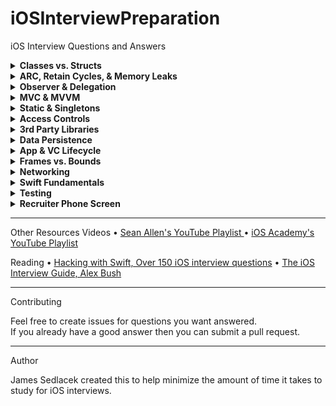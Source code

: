 # iOSInterviewPreparation
iOS Interview Questions and Answers <details>
  <summary><strong>Classes vs. Structs</strong></summary>
  <br> 
Q: What is the difference between a class and a struct in Swift?

A: The main difference is that classes are reference types and structs are value types.

When you pass a class through a function or assign it to a variable, it will increase its reference count.

When you pass a struct through a function or assign it to a variable, its value is copied instead of increasing its reference count.

A good analogy is comparing a google doc to a word doc. When you send someone a word doc they’re able to edit a copy of the document, this is like a struct. And when you send someone a google doc then you’re both able to edit the same document, just like a class.

Other differences are: classes have inheritance, type casting, & de-initializers .   <hr>
</details>
<details>
  <summary><strong>ARC, Retain Cycles, & Memory Leaks</strong></summary>
  <br> 
YouTube

IMAGE ALT TEXT HERE
Script
Q: How is memory management handled in iOS?

A: Swift uses Automatic Reference Counting to handle memory management.
Q: What is ARC and how does it work?

A: Automatic Reference Counting keeps track of strong references to instances of classes.
It increases or decreases their reference count whenever you assign or unassign them to constants, properties, or variables.
Memory only gets deallocated whenever the reference count reaches zero.
Q: What is a memory leak?

A: A memory leak is when an amount of allocated space in memory cannot be deallocated due to a retain cycle.
Q: What is a retain cycle?

A: A retain cycle occurs when two or more objects hold strong references to each other.
As a result these objects retain each other in memory because their retain count never reaches zero.
Q: How do you prevent retain cycles?

A: You can prevent a retain cycle by using ‘weak’ or ‘unowned’ references.
A good example of this would be using [weak self] in a closure.
Q: What’s the difference between ‘weak’ and ‘unowned’?

A: Weak references are allowed to be nil. Unowned references are never nil.
Q: How do you detect memory leaks?

A: The easiest way to detect a memory leak is by using the debug memory graph.
If the memory usage keeps increasing and never decreases then that’s an indicator that you might have a retain cycle.   <hr>
</details>
<details>
  <summary><strong>Observer & Delegation</strong></summary>
  <br>
  Work in-progress<br> 
Script
Q: What is the Delegation Design Pattern?

A: The delegation design pattern enables an object to delegate some of its responsibilities to another object. The delegating object typically keeps a reference to the other object.
Q: How do you avoid memory leaks when using the delegation pattern?

A: The delegate variable has to be declared as ‘weak’ to avoid a retain cycle.
Q: What are some examples of when we use the delegation pattern in iOS development?

A: The most common place where we use the delegation pattern in iOS development would be with TableViews & CollectionViews.
Q: What is the Observer Design Pattern?

A: The Observer Design Pattern allows an object to notify other objects about changes in its state.
Q: What are some examples of when we use the Observer Design Pattern in iOS development?

A: TODO://
Q: What is the main difference between the Delegation and Observer pattern?

A: The delegation design pattern is a one-to-one relationship, meaning one object communicates with one other object & the observer pattern is a one-to-many relationship, meaning one object can communicate with multiple other objects.   <hr>
</details>
<details>
  <summary><strong>MVC & MVVM</strong></summary>
  <br>
  Work in-progress
  <hr>
</details>
<details>
  <summary><strong>Static & Singletons</strong></summary>
  <br>
  Work in-progress
  <hr>
</details>
<details>
  <summary><strong>Access Controls</strong></summary>
  <br>
  Work in-progress
  <hr>
</details>
<details>
  <summary><strong>3rd Party Libraries</strong></summary>
  <br>
  Work in-progress
  <hr>
</details>
<details>
  <summary><strong>Data Persistence</strong></summary>
  <br>
  Work in-progress
  <hr>
</details>
<details>
  <summary><strong>App & VC Lifecycle</strong></summary>
  <br>
  Work in-progress
  <hr>
</details>
<details>
  <summary><strong>Frames vs. Bounds</strong></summary>
  <br>
  Work in-progress
  <hr>
</details>
<details>
  <summary><strong>Networking</strong></summary>
  <br>
  Work in-progress
  <hr>
</details>
<details>
  <summary><strong>Swift Fundamentals</strong></summary>
  <br>
  Work in-progress
  <hr>
</details>
<details>
  <summary><strong>Testing</strong></summary>
  <br>
  Work in-progress
  <hr>
</details>
<details>
  <summary><strong>Recruiter Phone Screen</strong></summary>
  <br>
  Work in-progress
</details>
<hr> 
Other Resources
Videos
	•	<a href="https://www.youtube.com/watch?v=HgC57v69AEs&list=PL8seg1JPkqgF5wazzCKSq3EEfqt3t8mvA">Sean Allen's YouTube Playlist </a>
	•	<a href="https://www.youtube.com/playlist?list=PL5PR3UyfTWvdra1XrLZTWW9SNttriKR8E">iOS Academy's YouTube Playlist </a>

Reading
	•	<a href="https://www.hackingwithswift.com/interview-questions">Hacking with Swift, Over 150 iOS interview questions</a>
	•	<a href="https://iosinterviewguide.com">The iOS Interview Guide, Alex Bush</a>
 <hr> 
Contributing

Feel free to create issues for questions you want answered. <br>
If you already have a good answer then you can submit a pull request. <hr> 
Author

James Sedlacek created this to help minimize the amount of time it takes to study for iOS interviews.
